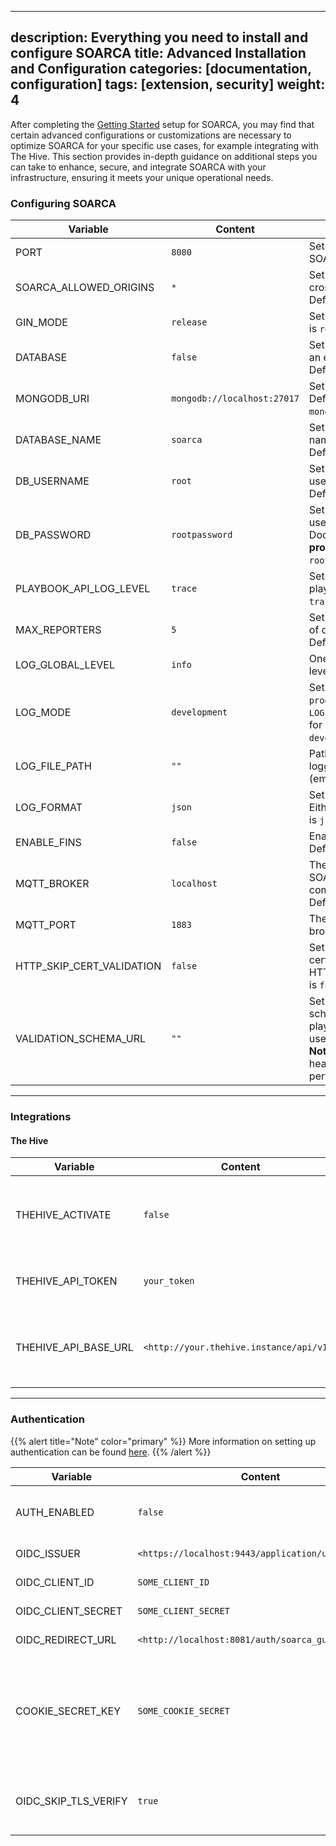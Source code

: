 
---

description: Everything you need to install and configure SOARCA
title: Advanced Installation and Configuration
categories: [documentation, configuration]
tags: [extension, security]
weight: 4
---

After completing the [Getting Started](/docs/getting-started/_index.md) setup for SOARCA, you may find that certain advanced configurations or customizations are necessary to optimize SOARCA for your specific use cases, for example integrating with The Hive. This section provides in-depth guidance on additional steps you can take to enhance, secure, and integrate SOARCA with your infrastructure, ensuring it meets your unique operational needs.

### Configuring SOARCA

| Variable                   | Content                          | Description                                                                 |
|----------------------------|-----------------------------------|-----------------------------------------------------------------------------|
| PORT                       | `8080`                           | Set the exposed port of SOARCA. Default is `8080`.                          |
| SOARCA_ALLOWED_ORIGINS     | `*`                              | Set allowed origins for cross-origin requests. Default is `*`.              |
| GIN_MODE                   | `release`                        | Set the GIN mode. Default is `release`.                                     |
| DATABASE                   | `false`                          | Set if you want to run with an external database. Default is `false`.       |
| MONGODB_URI                | `mongodb://localhost:27017`      | Set the MongoDB URI. Default is `mongodb://localhost:27017`.                |
| DATABASE_NAME              | `soarca`                         | Set the MongoDB database name when using Docker. Default is `soarca`.       |
| DB_USERNAME                | `root`                           | Set the MongoDB database user when using Docker. Default is `root`.         |
| DB_PASSWORD                | `rootpassword`                   | Set the MongoDB database user password when using Docker. **Change this in production!** Default is `rootpassword`. |
| PLAYBOOK_API_LOG_LEVEL     | `trace`                          | Set the log level for the playbook API. Default is `trace`.                 |
| MAX_REPORTERS              | `5`                              | Set the maximum number of downstream reporters. Default is `5`.             |
| LOG_GLOBAL_LEVEL           | `info`                           | One of the specified log levels. Default is `info`.                         |
| LOG_MODE                   | `development`                    | Set the logging mode. If `production`, `LOG_GLOBAL_LEVEL` is used for all modules. Default is `development`. |
| LOG_FILE_PATH              | `""`                             | Path to the logfile for all logging. Default is `""` (empty string).        |
| LOG_FORMAT                 | `json`                           | Set the logging format. Either `text` or `json`. Default is `json`.         |
| ENABLE_FINS                | `false`                          | Enable FINS in SOARCA. Default is `false`.                                  |
| MQTT_BROKER                | `localhost`                      | The broker address for SOARCA to connect to for communication with FINS. Default is `localhost`. |
| MQTT_PORT                  | `1883`                           | The port for the MQTT broker. Default is `1883`.                            |
| HTTP_SKIP_CERT_VALIDATION  | `false`                          | Set whether to skip certificate validation for HTTP connections. Default is `false`. |
| VALIDATION_SCHEMA_URL      | `""`                             | Set a custom validation schema to validate playbooks. Default is `""` to use the internal schema. **Note:** Changing this can heavily impact performance. |

-----

### Integrations

#### The Hive

| Variable             | Content                          | Description                                             |
|----------------------|-----------------------------------|---------------------------------------------------------|
| THEHIVE_ACTIVATE     | `false`                          | Enable integration with The Hive. Default is `false`.   |
| THEHIVE_API_TOKEN    | `your_token`                     | Set the API token for The Hive integration.             |
| THEHIVE_API_BASE_URL | `<http://your.thehive.instance/api/v1/>` | Set the base URL for The Hive API. Default is `""`.      |

-----

### Authentication

{{% alert title="Note" color="primary" %}}
More information on setting up authentication can be found [here](/docs/installation-configuration/authentication.md).
{{% /alert %}}

| Variable               | Content                                    | Description                                                                                 |
|------------------------|---------------------------------------------|---------------------------------------------------------------------------------------------|
| AUTH_ENABLED           | `false`                                    | Enable authentication. Default is `false`.                                                  |
| OIDC_ISSUER            | `<https://localhost:9443/application/u/test/>` | The OIDC issuer URL.                                                                 |
| OIDC_CLIENT_ID         | `SOME_CLIENT_ID`                           | Set the OIDC client ID.                                                                  |
| OIDC_CLIENT_SECRET     | `SOME_CLIENT_SECRET`                       | Set the OIDC client secret.                                                              |
| OIDC_REDIRECT_URL      | `<http://localhost:8081/auth/soarca_gui/callback>` | Set the OIDC redirect URL.                                                             |
| COOKIE_SECRET_KEY      | `SOME_COOKIE_SECRET`                       | Optional: Secret key for cookies. Generate using `openssl rand -base64 32` or `head -c 32 /dev/urandom | base64`. |
| OIDC_SKIP_TLS_VERIFY   | `true`                                     | Set whether to skip TLS verification. Default is `true`.                                 |
